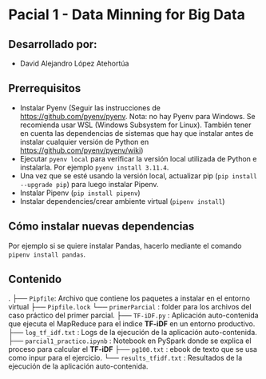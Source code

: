 # Pacial 1 - Data Minning for Big Data

## Desarrollado por: 
* David Alejandro López Atehortúa

## Prerrequisitos

* Instalar Pyenv (Seguir las instrucciones de <https://github.com/pyenv/pyenv>. Nota: no hay Pyenv para Windows. Se recomienda usar WSL (Windows Subsystem for Linux). También tener en cuenta las dependencias de sistemas que hay que instalar antes de instalar cualquier versión de Python en <https://github.com/pyenv/pyenv/wiki>)
* Ejecutar `pyenv local` para verificar la versión local utilizada de Python e instalarla. Por ejemplo `pyenv install 3.11.4`.
* Una vez que se esté usando la versión local, actualizar pip (`pip install --upgrade pip`) para luego instalar Pipenv.
* Instalar Pipenv (`pip install pipenv`)
* Instalar dependencies/crear ambiente virtual (`pipenv install`)

## Cómo instalar nuevas dependencias

Por ejemplo si se quiere instalar Pandas, hacerlo mediante el comando `pipenv install pandas`.

## Contenido
.
├── `Pipfile`: Archivo que contiene los paquetes a instalar en el entorno virtual
├── `Pipfile.lock`
└── `primerParcial` : folder para los archivos del caso práctico del primer parcial.
    ├── `TF-iDF.py` : Aplicación auto-contenida que ejecuta el MapReduce para el indice **TF-iDF** en un entorno productivo.
    ├── `log_tf_idf.txt` : Logs de la ejecución de la aplicación auto-contenida.
    ├── `parcial1_practico.ipynb` : Notebook en PySpark donde se explica el proceso para calcular el **TF-iDF**
    ├── `pg100.txt` : ebook de texto que se usa como inpur para el ejercicio.
    └── `results_tfidf.txt` : Resultados de la ejecución de la aplicación auto-contenida.
